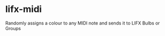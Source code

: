lifx-midi
=========

Randomly assigns a colour to any MIDI note and sends it to LIFX Bulbs or Groups
